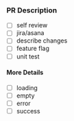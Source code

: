 ### PR Description

- [ ] self review
- [ ] jira/asana
- [ ] describe changes
- [ ] feature flag
- [ ] unit test

#### More Details

- [ ] loading
- [ ] empty
- [ ] error
- [ ] success

